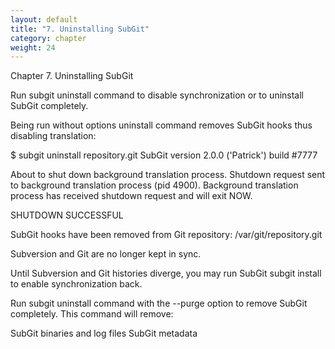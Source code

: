 ```yaml
---
layout: default
title: "7. Uninstalling SubGit"
category: chapter
weight: 24
---
```

Chapter 7. Uninstalling SubGit

Run subgit uninstall command to disable synchronization or to uninstall SubGit completely.

Being run without options uninstall command removes SubGit hooks thus disabling translation:

$ subgit uninstall repository.git
SubGit version 2.0.0 ('Patrick') build #7777

About to shut down background translation process.
Shutdown request sent to background translation process (pid 4900).
Background translation process has received shutdown request and will exit NOW.

SHUTDOWN SUCCESSFUL

SubGit hooks have been removed from Git repository:
/var/git/repository.git

Subversion and Git are no longer kept in sync.

Until Subversion and Git histories diverge, you may run SubGit subgit install to enable synchronization back.

Run subgit uninstall command with the --purge option to remove SubGit completely. This command will remove:

SubGit binaries and log files
SubGit metadata